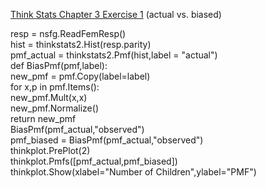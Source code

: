 [Think Stats Chapter 3 Exercise 1](http://greenteapress.com/thinkstats2/html/thinkstats2004.html#toc31) (actual vs. biased)

resp = nsfg.ReadFemResp()  
hist = thinkstats2.Hist(resp.parity)  
pmf_actual = thinkstats2.Pmf(hist,label = "actual")   
def BiasPmf(pmf,label):  
    new_pmf = pmf.Copy(label=label)  
    for x,p in pmf.Items():  
        new_pmf.Mult(x,x)  
    new_pmf.Normalize()  
    return new_pmf  
BiasPmf(pmf_actual,"observed")   
pmf_biased = BiasPmf(pmf_actual,"observed")  
thinkplot.PrePlot(2)  
thinkplot.Pmfs([pmf_actual,pmf_biased])  
thinkplot.Show(xlabel="Number of Children",ylabel="PMF")  
